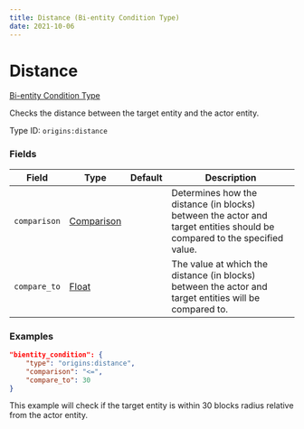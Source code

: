 ```yaml
---
title: Distance (Bi-entity Condition Type)
date: 2021-10-06
---
```


# Distance

[Bi-entity Condition Type](../bientity_condition_types.md)

Checks the distance between the target entity and the actor entity.

Type ID: `origins:distance`


### Fields

Field  | Type | Default | Description
-------|------|---------|-------------
`comparison` | [Comparison](../data_types/comparison.md) | | Determines how the distance (in blocks) between the actor and target entities should be compared to the specified value.
`compare_to` | [Float](../data_types/float.md) | | The value at which the distance (in blocks) between the actor and target entities will be compared to.


### Examples

```json
"bientity_condition": {
    "type": "origins:distance",
    "comparison": "<=",
    "compare_to": 30
}
```

This example will check if the target entity is within 30 blocks radius relative from the actor entity.
